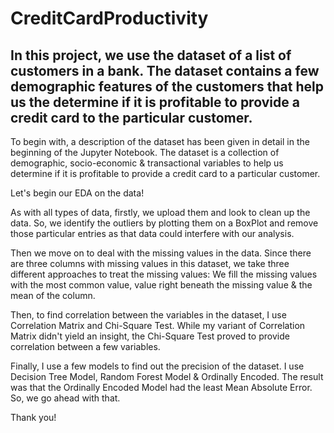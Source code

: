 # CreditCardProductivity
In this project, we use the dataset of a list of customers in a bank. The dataset contains a few demographic features of the customers that help us the determine if it is profitable to provide a credit card to the particular customer.
--------
To begin with, a description of the dataset has been given in detail in the beginning of the Jupyter Notebook. The dataset is a collection of demographic, socio-economic & transactional variables to help us determine if it is profitable to provide a credit card to a particular customer.

Let's begin our EDA on the data!

As with all types of data, firstly, we upload them and look to clean up the data. So, we identify the outliers by plotting them on a BoxPlot and remove those particular entries as that data could interfere with our analysis.

Then we move on to deal with the missing values in the data. Since there are three columns with missing values in this dataset, we take three different approaches to treat the missing values: We fill the missing values with the most common value, value right beneath the missing value & the mean of the column.

Then, to find correlation between the variables in the dataset, I use Correlation Matrix and Chi-Square Test. While my variant of Correlation Matrix didn't yield an insight, the Chi-Square Test proved to provide correlation between a few variables.

Finally, I use a few models to find out the precision of the dataset. I use Decision Tree Model, Random Forest Model & Ordinally Encoded. The result was that the Ordinally Encoded Model had the least Mean Absolute Error. So, we go ahead with that.

Thank you!
